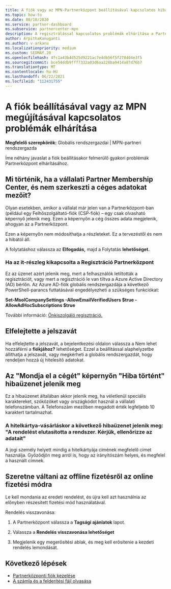 ```yaml
---
title: A fiók vagy az MPN-Partnerközpont beállításával kapcsolatos hibák elhárítása
ms.topic: how-to
ms.date: 08/18/2020
ms.service: partner-dashboard
ms.subservice: partnercenter-mpn
description: A regisztrálással kapcsolatos problémák elhárítása a Partnerközpont. Választ ad a fizetési módok kihívásaira, a jelszavakkal való elsiklott jelszavakra és egyéb problémákra.
author: ArpithaKanuganti
ms.author: v-arkanu
ms.localizationpriority: medium
ms.custom: SEOMAY.20
ms.openlocfilehash: 4fc1a43b4d525d9221ac7e4db56f5f278404e3f5
ms.sourcegitcommit: bce54ddb9fff7332a03d6aa228ba9414a87d76b7
ms.translationtype: MT
ms.contentlocale: hu-HU
ms.lasthandoff: 06/22/2021
ms.locfileid: "112431755"
---
```

# <a name="troubleshoot-account-setup-or-mpn-renewal-issues"></a>A fiók beállításával vagy az MPN megújításával kapcsolatos problémák elhárítása

**Megfelelő szerepkörök:** Globális rendszergazdai | MPN-partneri rendszergazda
 
Íme néhány javaslat a fiók beállításakor felmerülő gyakori problémák Partnerközpont elhárításához.

## <a name="what-happens-if-you-are-migrating-from-partner-membership-center-and-you-cant-edit-any-company-information-fields"></a>Mi történik, ha a vállalati Partner Membership Center, és nem szerkeszti a céges adatokat mezőit?

Olyan esetekben, amikor a vállalat már jelen van a Partnerközpont-ban (például egy Felhőszolgáltató-fiók (CSP-fiók) – egy csak olvasható képernyő jelenik meg. Ezen a képernyőn a cég összes adata megjelenik, ahogyan az a Partnerközpont.

Ezen a képernyőn nem módosíthatja a részleteket. Ez a tervezéstől és nem a hibától áll.

A folytatáshoz válassza az **Elfogadás,** majd a Folytatás **lehetőséget.**


### <a name="if-the-it-department-has-turned-off-sign-up-for-partner-center"></a>Ha az it-részleg kikapcsolta **a Regisztráció** Partnerközpont

Ez az üzenet azért jelenik meg, mert a felhasználók letiltották a regisztrációt, vagy mert a regisztráció le van tiltva a Azure Active Directory (AD) bérlőn. Az Azure AD-fiók globális rendszergazdája a következő PowerShell-parancs futtatásával engedélyezheti a szükséges funkciókat:

**Set-MsolCompanySettings -AllowEmailVerifiedUsers $true -AllowAdHocSubscriptions $true**

További információ: [Önkiszolgáló regisztráció.](/azure/active-directory/users-groups-roles/directory-self-service-signup)

## <a name="you-forgot-your-password"></a>Elfelejtette a jelszavát

Ha elfelejtette a jelszavát, a bejelentkezési oldalon válassza a Nem lehet hozzáférni a **fiókjához?** lehetőséget. Ezzel a beállítással alaphelyzetbe állíthatja a jelszavát, vagy megkérheti a globális rendszergazdát, hogy rendeljen hozzá új hitelesítő adatokat.

## <a name="on-the-tell-us-about-your-company-screen-you-receive-a-something-went-wrong-error"></a>Az "Mondja el a cégét" képernyőn "Hiba történt" hibaüzenet jelenik meg

Ez a hibaüzenet általában akkor jelenik meg, ha véletlenül speciális karaktereket, szóközöket vagy országkódot használ a vállalati telefonszámban. A Telefonszám mezőben megadott érték legfeljebb 10 karaktert tartalmazhat.


### <a name="your-credit-card-purchase-is-receiving-an-error-message-stating-that-your-order-was-declined-please-verify-your-information"></a>A hitelkártya-vásárláskor a következő hibaüzenet jelenik meg: "A rendelést elutasította a rendszer. Kérjük, ellenőrizze az adatait"


A jogi személy helyett mindig a hitelkártyája címének megfelelő címet használja. Győződjön meg arról is, hogy az irányítószám helyes, és megfelel a használt címnek.

## <a name="you-want-to-switch-from-offline-payment-to-online-payment-method"></a>Szeretne váltani az offline fizetésről az online fizetési módra 

Le kell mondania az eredeti rendelést, és újra kell azt használnia az előnyben részesített fizetési mód használatával.

Rendelés visszavonása:

1. A Partnerközpont válassza a **Tagsági ajánlatok** lapot.

2. Válassza a **Rendelés visszavonása lehetőséget**

3. Megjelenik egy megerősítési ablak, és meg kell erősítenie a kezdeti rendelés lemondását.

## <a name="next-steps"></a>Következő lépések

- [Partnerközponti fiók kezelése](partner-center-account-setup.md)
- [A számla és a felderítési fájl olvasása](read-your-bill.md)
